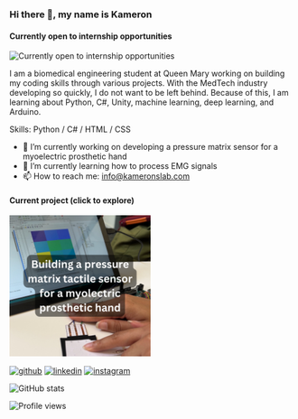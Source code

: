 ### Hi there 👋, my name is Kameron
#### Currently open to internship opportunities
![Currently open to internship opportunities](https://github.com/nynakenyetta/nynakenyetta/blob/bd7c75e5c3146444987fe8af5e91a37f8af654b8/kameron-young-github.gif)

I am a biomedical engineering student at Queen Mary working on building my coding skills through various projects. With the MedTech industry developing so quickly, I do not want to be left behind. Because of this, I am learning about Python, C#, Unity, machine learning, deep learning, and Arduino.

Skills: Python / C# / HTML / CSS

- 🔭 I’m currently working on developing a pressure matrix sensor for a myoelectric prosthetic hand 
- 🌱 I’m currently learning how to process EMG signals 
- 📫 How to reach me: info@kameronslab.com

#### Current project (click to explore)

[<img src="pressure-matrix-thumbnail.png" width="250">](https://github.com/nynakenyetta/undegrad_thesis_project)

[<img src='https://cdn.jsdelivr.net/npm/simple-icons@3.0.1/icons/github.svg' alt='github' height='40'>](https://github.com/nynakenyetta)  [<img src='https://cdn.jsdelivr.net/npm/simple-icons@3.0.1/icons/linkedin.svg' alt='linkedin' height='40'>](https://www.linkedin.com/in/kameron-young-4a0609189/)  [<img src='https://cdn.jsdelivr.net/npm/simple-icons@3.0.1/icons/instagram.svg' alt='instagram' height='40'>](https://www.instagram.com/kamerons_lab/)  

![GitHub stats](https://github-readme-stats.vercel.app/api?username=nynakenyetta&show_icons=true)  

![Profile views](https://gpvc.arturio.dev/nynakenyetta)  
